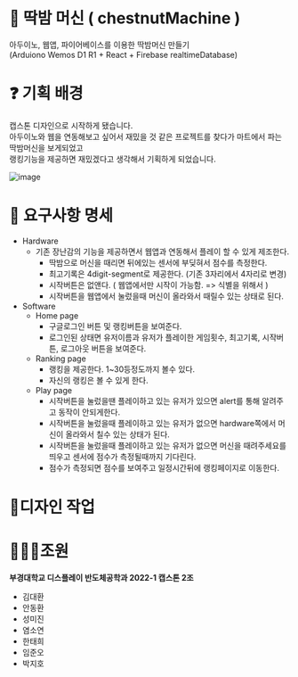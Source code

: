 # 🥊 딱밤 머신 ( chestnutMachine )

아두이노, 웹앱, 파이어베이스를 이용한 딱밤머신 만들기<br/>
(Arduiono Wemos D1 R1 + React + Firebase realtimeDatabase)



# ❓ 기획 배경

캡스톤 디자인으로 시작하게 됐습니다.<br/>
아두이노와 웹을 연동해보고 싶어서 재밌을 것 같은 프로젝트를 찾다가 마트에서 파는 딱밤머신을 보게되었고<br/>
랭킹기능을 제공하면 재밌겠다고 생각해서 기획하게 되었습니다.


![image](https://user-images.githubusercontent.com/53414542/159893511-62be50c0-1a69-4eea-bb1e-fee4f87fe42d.png)


# 📃 요구사항 명세

- Hardware
  - 기존 장난감의 기능을 제공하면서 웹앱과 연동해서 플레이 할 수 있게 제조한다.
     - 딱밤으로 머신을 때리면 뒤에있는 센서에 부딪혀서 점수를 측정한다.
     - 최고기록은 4digit-segment로 제공한다. (기존 3자리에서 4자리로 변경)
     - 시작버튼은 없앤다. ( 웹앱에서만 시작이 가능함. => 식별을 위해서 )
     - 시작버튼을 웹앱에서 눌렀을때 머신이 올라와서 때릴수 있는 상태로 된다.
- Software
  - Home page
    - 구글로그인 버튼 및 랭킹버튼을 보여준다.
    - 로그인된 상태면 유저이름과 유저가 플레이한 게임횟수, 최고기록, 시작버튼, 로그아웃 버튼을 보여준다.
  - Ranking page 
    - 랭킹을 제공한다. 1~30등정도까지 볼수 있다.
    - 자신의 랭킹은 볼 수 있게 한다.
  - Play page
    - 시작버튼을 눌렀을땐 플레이하고 있는 유저가 있으면 alert를 통해 알려주고 동작이 안되게한다.
    - 시작버튼을 눌렀을때 플레이하고 있는 유저가 없으면 hardware쪽에서 머신이 올라와서 칠수 있는 상태가 된다.
    - 시작버튼을 눌렀을때 플레이하고 있는 유저가 없으면 머신을 때려주세요를 띄우고 센서에 점수가 측정될때까지 기다린다.
    - 점수가 측정되면 점수를 보여주고 일정시간뒤에 랭킹페이지로 이동한다.
 

# 🎨디자인 작업

# 👩‍👧‍👧조원
**부경대학교 디스플레이 반도체공학과 2022-1 캡스톤 2조**
- 김대환
- 안동환
- 성미진
- 염소연
- 한태희
- 임준오
- 박지호
